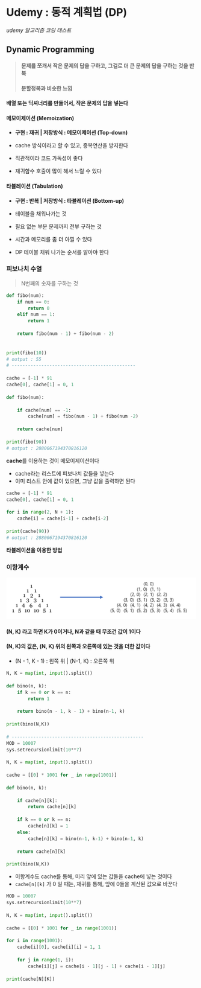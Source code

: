 # Udemy : 동적 계획법 (DP)

*udemy 알고리즘 코딩 테스트*



## Dynamic Programming

> #### 문제를 쪼개서 작은 문제의 답을 구하고, 그걸로 더 큰 문제의 답을 구하는 것을 반복
>
> #### 분할정복과 비슷한 느낌



#### 배열 또는 딕셔너리를 만들어서, 작은 문제의 답을 넣는다



#### 메모이제이션 (Memoization)

- **구현 : 재귀    |    저장방식 : 메모이제이션 (Top-down)**

- cache 방식이라고 할 수 있고, 중복연산을 방지한다
- 직관적이라 코드 가독성이 좋다
- 재귀함수 호출이 많이 해서 느릴 수 있다



#### 타뷸레이션 (Tabulation)

- **구현 : 반복    |    저장방식 : 타뷸레이션 (Bottom-up)**

- 테이블을 채워나가는 것
- 필요 없는 부분 문제까지 전부 구하는 것
- 시간과 메모리를 좀 더 아낄 수 있다
- DP 테이블 채워 나가는 순서를 알아야 한다





### 피보나치 수열

> N번째의 숫자를 구하는 것

```python
def fibo(num):
    if num == 0:
        return 0
    elif num == 1:
        return 1
    
    return fibo(num - 1) + fibo(num - 2)


print(fibo(10))
# output : 55
# ----------------------------------------------

cache = [-1] * 91
cache[0], cache[1] = 0, 1

def fibo(num):

    if cache[num] == -1:
        cache[num] = fibo(num - 1) + fibo(num -2)
    
    return cache[num]

print(fibo(90))
# output : 2880067194370816120
```

**cache**를 이용하는 것이 메모이제이션이다

- cache라는 리스트에 피보나치 값들을 넣는다
- 이미 리스트 안에 값이 있으면, 그냥 값을 출력하면 된다



```python
cache = [-1] * 91
cache[0], cache[1] = 0, 1

for i in range(2, N + 1):
    cache[i] = cache[i-1] + cache[i-2]

print(cache(90))
# output : 2880067194370816120
```

**타뷸레이션을 이용한 방법**







### 이항계수

![image-20230322153309782](6_Udemy_알고리즘_DP.assets/image-20230322153309782.png)

#### (N, K) 라고 하면 K가 0이거나, N과 같을 때 무조건 값이 1이다

#### (N, K)의 값은, (N, K) 위의 왼쪽과 오른쪽에 있는 것을 더한 값이다

- (N - 1, K - 1) : 왼쪽 위    |    (N-1, K) : 오른쪽 위

```python
N, K = map(int, input().split())

def bino(n, k):
    if k == 0 or k == n:
        return 1

    return bino(n - 1, k - 1) + bino(n-1, k)

print(bino(N,K))

# -------------------------------------------------
MOD = 10007
sys.setrecursionlimit(10**7)

N, K = map(int, input().split())

cache = [[0] * 1001 for _ in range(1001)]

def bino(n, k):

    if cache[n][k]:
        return cache[n][k]
    
    if k == 0 or k == n:
        cache[n][k] = 1
    else:
        cache[n][k] = bino(n-1, k-1) + bino(n-1, k)

    return cache[n][k]

print(bino(N,K))
```

- 이항계수도 cache를 통해, 미리 앞에 있는 값들을 cache에 넣는 것이다
- `cache[n][k]` 가 0 일 때는, 재귀를 통해, 앞에 0들을 계산된 값으로 바꾼다



```python
MOD = 10007
sys.setrecursionlimit(10**7)

N, K = map(int, input().split())

cache = [[0] * 1001 for _ in range(1001)]

for i in range(1001):
    cache[i][0], cache[i][i] = 1, 1
    
    for j in range(1, i):
        cache[i][j] = cache[i - 1][j - 1] + cache[i - 1][j]

print(cache[N][K])
```





